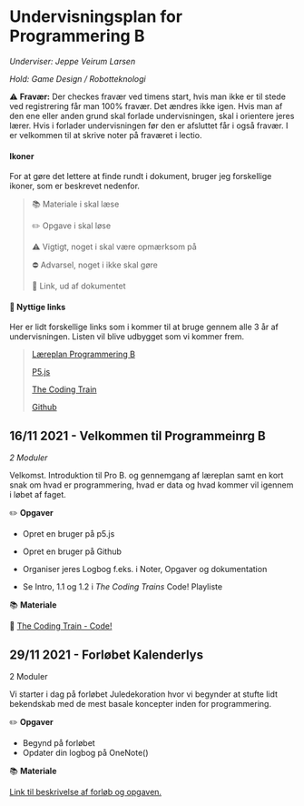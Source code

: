 # Undervisningsplan for Programmering B
_Underviser: Jeppe Veirum Larsen_

*Hold: Game Design / Robotteknologi*



⚠️ **Fravær:** Der checkes fravær ved timens start, hvis man ikke er til stede ved registrering får man 100% fravær. Det ændres ikke igen. Hvis man af den ene eller anden grund skal forlade undervisningen, skal i orientere jeres lærer. Hvis i forlader undervisningen før den er afsluttet får i også fravær. I er velkommen til at skrive noter på fraværet i lectio.



#### Ikoner

For at gøre det lettere at finde rundt i dokument, bruger jeg forskellige ikoner, som er beskrevet nedenfor.

> 📚 Materiale i skal læse
>
> ✏️ Opgave i skal løse
>
> ⚠️ Vigtigt, noget i skal være opmærksom på
>
> ⛔️ Advarsel, noget i ikke skal gøre
>
> 🔗 Link, ud af dokumentet



#### 🔗 Nyttige links

Her er lidt forskellige links som i kommer til at bruge gennem alle 3 år af undervisningen. Listen vil blive udbygget som vi kommer frem.

> [Læreplan Programmering B](https://www.uvm.dk/-/media/filer/uvm/gym-laereplaner-2017/valgfag/programmering-b-valgfag-august-2017.pdf)
>
> [P5.js](https://p5js.org)
>
> [The Coding Train](https://www.youtube.com/channel/UCvjgXvBlbQiydffZU7m1_aw)
>
> [Github](https://github.com)



## 16/11 2021 - Velkommen til Programmeinrg B

*2 Moduler*

Velkomst. Introduktion til Pro B. og gennemgang af læreplan samt en kort snak om hvad er programmering, hvad er data og hvad kommer vil igennem i løbet af faget.



✏️ **Opgaver**

- Opret en bruger på p5.js

- Opret en bruger på Github

- Organiser jeres Logbog f.eks. i Noter, Opgaver og dokumentation
- Se Intro, 1.1 og 1.2 i *The Coding Trains* Code! Playliste



📚 **Materiale**

🎥 [The Coding Train - Code!](https://www.youtube.com/watch?v=HerCR8bw_GE&list=PLRqwX-V7Uu6Zy51Q-x9tMWIv9cueOFTFA)



## 29/11 2021 - Forløbet Kalenderlys

2 Moduler

Vi starter i dag på forløbet Juledekoration hvor vi begynder at stufte lidt bekendskab med de mest basale koncepter inden for programmering.



✏️ **Opgaver**

- Begynd på forløbet
- Opdater din logbog på OneNote()



📚 **Materiale**

[Link til beskrivelse af forløb og opgaven.](https://github.com/veirum/pro-c/blob/master/Forløb/Kaldenderlys.md)
